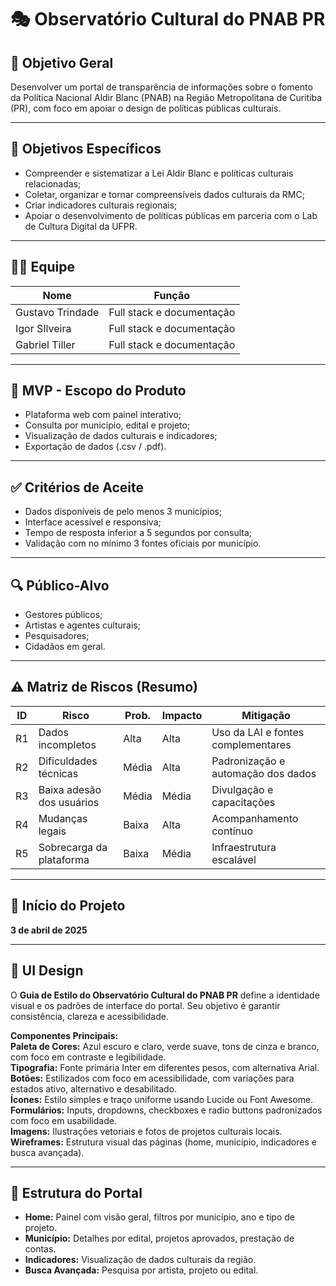 # 🎭 Observatório Cultural do PNAB PR

## 📌 Objetivo Geral

Desenvolver um portal de transparência de informações sobre o fomento da Política Nacional Aldir Blanc (PNAB) na Região Metropolitana de Curitiba (PR), com foco em apoiar o design de políticas públicas culturais.

---

## 🎯 Objetivos Específicos

- Compreender e sistematizar a Lei Aldir Blanc e políticas culturais relacionadas;
- Coletar, organizar e tornar compreensíveis dados culturais da RMC;
- Criar indicadores culturais regionais;
- Apoiar o desenvolvimento de políticas públicas em parceria com o Lab de Cultura Digital da UFPR.

---

## 🧑‍💻 Equipe

| Nome                 | Função                  |
|----------------------|--------------------------|
| Gustavo Trindade    | Full stack e documentação |
| Igor SIlveira    | Full stack e documentação |
| Gabriel Tiller   | Full stack e documentação |


---

## 🧩 MVP - Escopo do Produto

- Plataforma web com painel interativo;
- Consulta por município, edital e projeto;
- Visualização de dados culturais e indicadores;
- Exportação de dados (.csv / .pdf).

---

## ✅ Critérios de Aceite

- Dados disponíveis de pelo menos 3 municípios;
- Interface acessível e responsiva;
- Tempo de resposta inferior a 5 segundos por consulta;
- Validação com no mínimo 3 fontes oficiais por município.

---

## 🔍 Público-Alvo

- Gestores públicos;
- Artistas e agentes culturais;
- Pesquisadores;
- Cidadãos em geral.

---

## ⚠️ Matriz de Riscos (Resumo)

| ID | Risco                        | Prob. | Impacto | Mitigação                         |
|----|------------------------------|-------|---------|-----------------------------------|
| R1 | Dados incompletos            | Alta  | Alta    | Uso da LAI e fontes complementares |
| R2 | Dificuldades técnicas        | Média | Alta    | Padronização e automação dos dados |
| R3 | Baixa adesão dos usuários    | Média | Média   | Divulgação e capacitações          |
| R4 | Mudanças legais              | Baixa | Alta    | Acompanhamento contínuo            |
| R5 | Sobrecarga da plataforma     | Baixa | Média   | Infraestrutura escalável           |

---

## 📅 Início do Projeto

**3 de abril de 2025**

---

## 🎨 UI Design

O **Guia de Estilo do Observatório Cultural do PNAB PR** define a identidade visual e os padrões de interface do portal. Seu objetivo é garantir consistência, clareza e acessibilidade.

**Componentes Principais:**  
**Paleta de Cores:** Azul escuro e claro, verde suave, tons de cinza e branco, com foco em contraste e legibilidade.  
**Tipografia:** Fonte primária Inter em diferentes pesos, com alternativa Arial.  
**Botões:** Estilizados com foco em acessibilidade, com variações para estados ativo, alternativo e desabilitado.  
**Ícones:** Estilo simples e traço uniforme usando Lucide ou Font Awesome.  
**Formulários:** Inputs, dropdowns, checkboxes e radio buttons padronizados com foco em usabilidade.  
**Imagens:** Ilustrações vetoriais e fotos de projetos culturais locais.  
**Wireframes:** Estrutura visual das páginas (home, município, indicadores e busca avançada).

---

## 🧩 Estrutura do Portal

- **Home:** Painel com visão geral, filtros por município, ano e tipo de projeto.
- **Município:** Detalhes por edital, projetos aprovados, prestação de contas.
- **Indicadores:** Visualização de dados culturais da região.
- **Busca Avançada:** Pesquisa por artista, projeto ou edital.

